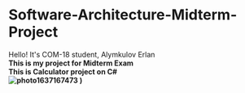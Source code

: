 # Software-Architecture-Midterm-Project<br>
Hello! It's COM-18 student, Alymkulov Erlan<br>
<strong> This is my project for Midterm Exam<strong><br>
This is Calculator project on C#<br>
![photo1637167473](https://user-images.githubusercontent.com/55078504/142244847-026d21b1-183d-41f5-a0b1-fd27d0bf7961.jpeg)
)
